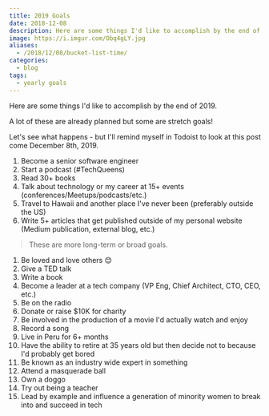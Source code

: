 ```yaml
---
title: 2019 Goals
date: 2018-12-08
description: Here are some things I'd like to accomplish by the end of 2019.
image: https://i.imgur.com/Obq4gLY.jpg
aliases:
  - /2018/12/08/bucket-list-time/
categories:
  - blog
tags:
  - yearly goals
---
```


Here are some things I'd like to accomplish by the end of 2019.

A lot of these are already planned but some are stretch goals!

Let's see what happens - but I'll remind myself in Todoist to look at this post come December 8th, 2019.

1. Become a senior software engineer
2. Start a podcast (#TechQueens)
3. Read 30+ books
4. Talk about technology or my career at 15+ events (conferences/Meetups/podcasts/etc.)
5. Travel to Hawaii and another place I've never been (preferably outside the US)
6. Write 5+ articles that get published outside of my personal website (Medium publication, external blog, etc.)

> These are more long-term or broad goals.

1. Be loved and love others 😊
2. Give a TED talk
3. Write a book
4. Become a leader at a tech company (VP Eng, Chief Architect, CTO, CEO, etc.)
5. Be on the radio
6. Donate or raise <!-- prettier-ignore -->$10K for charity
7. Be involved in the production of a movie I'd actually watch and enjoy
8. Record a song
9. Live in Peru for 6+ months
10. Have the ability to retire at 35 years old but then decide not to because I'd probably get bored
11. Be known as an industry wide expert in something
12. Attend a masquerade ball
13. Own a doggo
14. Try out being a teacher
15. Lead by example and influence a generation of minority women to break into and succeed in tech
